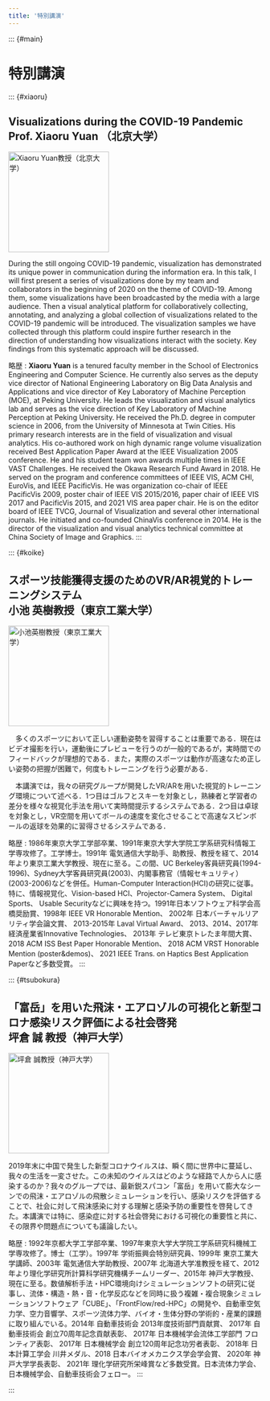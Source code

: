 ```yaml
---
title: '特別講演'
---
```


::: {#main}

# 特別講演

::: {#xiaoru}
## Visualizations during the COVID-19 Pandemic<br/>Prof. Xiaoru Yuan （北京大学）

<img width="200px" src="images/people/Xiaoru_Yuan.jpg" alt="Xiaoru Yuan教授（北京大学）"></img>

During the still ongoing COVID-19 pandemic, visualization has demonstrated its unique power in communication during the information era. In this talk, I will first present a series of visualizations done by my team and collaborators in the beginning of 2020 on the theme of COVID-19. Among them, some visualizations have been broadcasted by the media with a large audience. Then a visual analytical platform for collaboratively collecting, annotating, and analyzing a global collection of visualizations related to the COVID-19 pandemic will be introduced. The visualization samples we have collected through this platform could inspire further research in the direction of understanding how visualizations interact with the society. Key findings from this systematic approach will be discussed.

略歴
: **Xiaoru Yuan** is a tenured faculty member in the School of Electronics Engineering and Computer Science. He currently also serves as the deputy vice director of National Engineering Laboratory on Big Data Analysis and Applications and vice director of Key Laboratory of Machine Perception (MOE), at Peking University. He leads the visualization and visual analytics lab and serves as the vice direction of Key Laboratory of Machine Perception at Peking University. He received the Ph.D. degree in computer science in 2006, from the University of Minnesota at Twin Cities. His primary research interests are in the field of visualization and visual analytics. His co-authored work on high dynamic range volume visualization received Best Application Paper Award at the IEEE Visualization 2005 conference. He and his student team won awards multiple times in IEEE VAST Challenges. He received the Okawa Research Fund Award in 2018. He served on the program and conference committees of IEEE VIS, ACM CHI, EuroVis, and IEEE PacificVis. He was organization co-chair of IEEE PacificVis 2009, poster chair of IEEE VIS 2015/2016, paper chair of IEEE VIS 2017 and PacificVis 2015, and 2021 VIS area paper chair. He is on the editor board of IEEE TVCG, Journal of Visualization and several other international journals. He initiated and co-founded ChinaVis conference in 2014. He is the director of the visualization and visual analytics technical committee at China Society of Image and Graphics.
:::

::: {#koike}
## スポーツ技能獲得支援のためのVR/AR視覚的トレーニングシステム<br/>小池 英樹教授（東京工業大学）

<img width="200px" src="images/people/Hideki_Koike.jpg" alt="小池英樹教授（東京工業大学）"></img>

　多くのスポーツにおいて正しい運動姿勢を習得することは重要である．現在はビデオ撮影を行い，運動後にプレビューを行うのが一般的であるが，実時間でのフィードバックが理想的である．また，実際のスポーツは動作が高速なため正しい姿勢の把握が困難で，何度もトレーニングを行う必要がある．

　本講演では，我々の研究グループが開発したVR/ARを用いた視覚的トレーニング環境について述べる．1つ目はゴルフとスキーを対象とし，熟練者と学習者の差分を様々な視覚化手法を用いて実時間提示するシステムである．2つ目は卓球を対象とし，VR空間を用いてボールの速度を変化させることで高速なスピンボールの返球を効果的に習得させるシステムである．

略歴
: 1986年東京大学工学部卒業、1991年東京大学大学院工学系研究科情報工学専攻修了。工学博士。1991年 電気通信大学助手、助教授、教授を経て、2014年より東京工業大学教授、現在に至る。この間、UC Berkeley客員研究員(1994-1996)、Sydney大学客員研究員(2003)、内閣事務官（情報セキュリティ）(2003-2006)などを併任。Human-Computer Interaction(HCI)の研究に従事。特に、情報視覚化、Vision-based HCI、Projector-Camera System、 Digital Sports、 Usable Securityなどに興味を持つ。1991年日本ソフトウェア科学会高橋奨励賞、1998年 IEEE VR Honorable Mention、 2002年 日本バーチャルリアリティ学会論文賞、 2013-2015年 Laval Virtual Award、 2013、2014、2017年 経済産業省Innovative Technologies、 2013年 テレビ東京トレたま年間大賞、2018 ACM ISS Best Paper Honorable Mention、 2018 ACM VRST Honorable Mention (poster&demos)、 2021 IEEE Trans. on Haptics Best Application Paperなど多数受賞。
:::

::: {#tsubokura}
## 「富岳」を用いた飛沫・エアロゾルの可視化と新型コロナ感染リスク評価による社会啓発<br/>坪倉 誠 教授（神戸大学）

<img width="200px" src="images/people/Makoto_Tsubokura.jpg" alt="坪倉 誠教授（神戸大学）"></img>

2019年末に中国で発生した新型コロナウイルスは、瞬く間に世界中に蔓延し、我々の生活を一変させた。この未知のウイルスはどのような経路で人から人に感染するのか？我々のグループでは、最新鋭スパコン「富岳」を用いて膨大なシーンでの飛沫・エアロゾルの飛散シミュレーションを行い、感染リスクを評価することで、社会に対して飛沫感染に対する理解と感染予防の重要性を啓発してきた。本講演では特に、感染症に対する社会啓発における可視化の重要性と共に、その限界や問題点についても議論したい。

略歴
: 1992年京都大学工学部卒業、1997年東京大学大学院工学系研究科機械工学専攻修了。博士（工学）。1997年 学術振興会特別研究員、1999年 東京工業大学講師、2003年 電気通信大学助教授、2007年 北海道大学准教授を経て、2012年より理化学研究所計算科学研究機構チームリーダー、2015年 神戸大学教授、現在に至る。数値解析手法・HPC環境向けシミュレーションソフトの研究に従事し、流体・構造・熱・音・化学反応などを同時に扱う複雑・複合現象シミュレーションソフトウェア「CUBE」、「FrontFlow/red-HPC」の開発や、自動車空気力学、空力音響学、スポーツ流体力学、バイオ・生体分野の学術的・産業的課題に取り組んでいる。2014年 自動車技術会 2013年度技術部門貢献賞、 2017年 自動車技術会 創立70周年記念貢献表彰、 2017年 日本機械学会流体工学部門 フロンティア表彰、 2017年 日本機械学会 創立120周年記念功労者表彰、 2018年 日本計算工学会 川井メダル、2018 日本バイオメカニクス学会学会賞、 2020年 神戸大学学長表彰、 2021年 理化学研究所栄峰賞など多数受賞。日本流体力学会、日本機械学会、自動車技術会フェロー。
:::

:::
